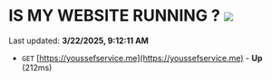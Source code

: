 # IS MY WEBSITE RUNNING ? [![](https://img.shields.io/static/v1?label=Sponsor&message=%E2%9D%A4&logo=GitHub&color=%23fe8e86)](https://github.com/sponsors/Youssef-Lehmam)

Last updated: **3/22/2025, 9:12:11 AM**

- `GET` [https://youssefservice.me](https://youssefservice.me) - **Up** (212ms)
